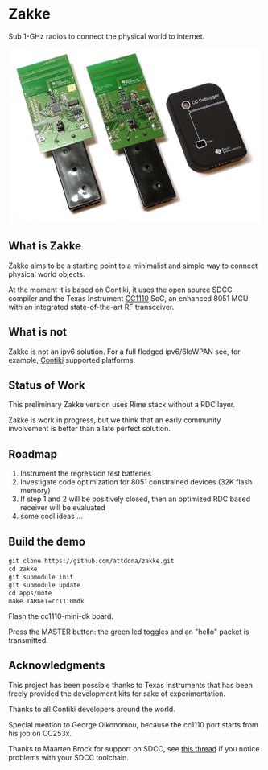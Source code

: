 Zakke
=======

Sub 1-GHz radios to connect the physical world to internet.

![CC1110 Development kit](docs/images/CC1110DK.png)

## What is Zakke

Zakke aims to be a starting point to a minimalist and simple way to connect physical world objects.

At the moment it is based on Contiki, it uses the open source SDCC compiler and the Texas Instrument [CC1110](http://www.ti.com/product/cc1110f32) SoC,
an enhanced 8051 MCU with an integrated state-of-the-art RF transceiver.

## What is not

Zakke is not an ipv6 solution. For a full fledged ipv6/6loWPAN see, for example, [Contiki](http://www.contiki-os.org/) supported platforms.

## Status of Work

This preliminary Zakke version uses Rime stack without a RDC layer.

Zakke is work in progress, but we think that an early community involvement is better than a late perfect solution.


## Roadmap

1. Instrument the regression test batteries
2. Investigate code optimization for 8051 constrained devices (32K flash memory)
3. If step 1 and 2 will be positively closed, then an optimized RDC based receiver will be evaluated
4. some cool ideas ...

## Build the demo
    git clone https://github.com/attdona/zakke.git
    cd zakke
    git submodule init
    git submodule update
    cd apps/mote
    make TARGET=cc1110mdk

Flash the cc1110-mini-dk board.

Press the MASTER button: the green led toggles and an "hello" packet is transmitted.

## Acknowledgments

This project has been possible thanks to Texas Instruments that has been freely provided the development kits for sake of experimentation.

Thanks to all Contiki developers around the world.

Special mention to George Oikonomou, because the cc1110 port starts from his job on CC253x.

Thanks to Maarten Brock for support on SDCC, see [this thread](https://sourceforge.net/p/sdcc/bugs/2155/) if you notice problems with your SDCC toolchain.

